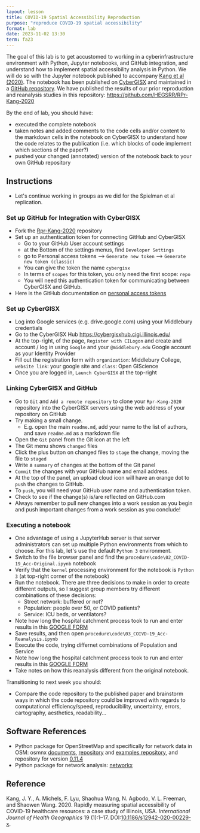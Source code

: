 ```yaml
---
layout: lesson
title: COVID-19 Spatial Accessibility Reproduction
purpose: "reproduce COVID-19 spatial accessibility"
format: lab
date: 2023-11-02 13:30
term: fa23
---
```


The goal of this lab is to get accustomed to working in a cyberinfrastructure environment with Python, Jupyter notebooks, and GitHub integration, and understand how to implement spatial accessibility analysis in Python.
We will do so with the Jupyter notebook published to accompany [Kang et al (2020)](https://doi.org/10.1186/s12942-020-00229-x).
The notebook has been published on [CyberGISX](https://cybergisxhub.cigi.illinois.edu/notebook/rapidly-measuring-spatial-accessibility-of-covid-19-healthcare-resources-a-case-study-of-illinois-usa/) and maintained in a [GitHub repository](https://github.com/cybergis/COVID-19AccessibilityNotebook).
We have published the results of our prior reproduction and reanalysis studies in this repository: <https://github.com/HEGSRR/RPr-Kang-2020>

By the end of lab, you should have:
- executed the complete notebook
- taken notes and added comments to the code cells and/or content to the markdown cells in the notebook on CyberGISX to understand how the code relates to the publication (i.e. which blocks of code implement which sections of the paper?)
- pushed your changed (annotated) version of the notebook back to your own GitHub repository

## Instructions

- Let's continue working in groups as we did for the Spielman et al replication.

### Set up GitHub for Integration with CyberGISX

- Fork the [Rpr-Kang-2020](https://github.com/HEGSRR/RPr-Kang-2020) repository 
- Set up an authentication token for connecting GitHub and CyberGISX
    - Go to your GitHub User account settings
    - at the Bottom of the settings menus, find `Developer Settings`
    - go to Personal access tokens --> `Generate new token` --> `Generate new token (classic)` 
    - You can give the token the name `cybergisx`
    - In terms of `scopes` for this token, you only need the first scope: `repo`
    - You will need this authentication token for communicating between CyberGISX and GitHub.
- Here is the GitHub documentation on [personal access tokens](https://docs.github.com/en/authentication/keeping-your-account-and-data-secure/managing-your-personal-access-tokens)

### Set up CyberGISX

- Log into Google services (e.g. drive.google.com) using your Middlebury credentials
- Go to the CyberGISX Hub <https://cybergisxhub.cigi.illinois.edu/>
- At the top-right, of the page, `Register with CILogon` and create and account / log in using `Google` and your `@middlebury.edu` Google account as your Identity Provider
- Fill out the registration form with `organization`: Middlebury College, `website link`: your google site and `class`: Open GIScience
- Once you are logged in, `Launch CyberGISX` at the top-right

### Linking CyberGISX and GitHub

- Go to `Git` and `Add a remote repository` to clone your `Rpr-Kang-2020` repository into the CyberGISX servers using the web address of your repository on GitHub
- Try making a small change.
  - E.g. open the main `readme.md`, add your name to the list of authors, and save `readme.md` as a markdown file
- Open the `Git` panel from the Git icon at the left
- The Git menu shows `changed` files 
- Click the plus button on changed files to `stage` the change, moving the file to `staged`
- Write a `summary` of changes at the bottom of the Git panel
- `Commit` the changes with your GitHub name and email address.
- At the top of the panel, an upload cloud icon will have an orange dot to `push` the changes to GitHub.
- To `push`, you will need your GitHub user name and authentication token.
- Check to see if the change(s) is/are reflected on GitHub.com
- Always remember to pull new changes into a work session as you begin and push important changes from a work session as you conclude!

### Executing a notebook

- One advantage of using a JupyterHub server is that server administrators can set up multiple Python environments from which to choose. For this lab, let's use the default `Python 3` environment.
- Switch to the file browser panel and find the `procedure\code\02_COVID-19_Acc-Original.ipynb` notebook
- Verify that the `kernel` processing environment for the notebook is `Python 3` (at top-right corner of the notebook)
- Run the notebook. There are three decisions to make in order to create different outputs, so I suggest group members try different combinations of these decisions:
  - Street network: buffered or not?
  - Population: people over 50, or COVID patients?
  - Service: ICU beds, or ventilators?
- Note how long the hospital catchment process took to run and enter results in this [GOOGLE FORM](https://forms.gle/i1Hk3qZdFMhwk2nj7)
- Save results, and then open `procedure\code\03_COIVD-19_Acc-Reanalysis.ipynb`
- Execute the code, trying differnet combinations of Population and Service
- Note how long the hospital catchment process took to run and enter results in this [GOOGLE FORM](https://forms.gle/i1Hk3qZdFMhwk2nj7) 
- Take notes on how this reanalysis different from the original notebook.

Transitioning to next week you should:
- Compare the code repository to the published paper and brainstorm ways in which the code repository could be improved with regards to computational efficiency/speed, reproducibility, uncertainty, errors, cartography, aesthetics, readability...

## Software References

- Python package for OpenStreetMap and specifically for network data in OSM: osmnx [documents](https://osmnx.readthedocs.io/en/stable/), [repository](https://github.com/gboeing/osmnx) and [examples repository](https://github.com/gboeing/osmnx-examples), and repository for version [0.11.4](https://github.com/gboeing/osmnx/releases/tag/v0.11.4)
- Python package for network analysis: [networkx](https://networkx.org/)

## Reference

Kang, J. Y., A. Michels, F. Lyu, Shaohua Wang, N. Agbodo, V. L. Freeman, and Shaowen Wang. 2020. Rapidly measuring spatial accessibility of COVID-19 healthcare resources: a case study of Illinois, USA. *International Journal of Health Geographics* 19 (1):1–17. DOI:[10.1186/s12942-020-00229-x](https://doi.org/10.1186/s12942-020-00229-x).
